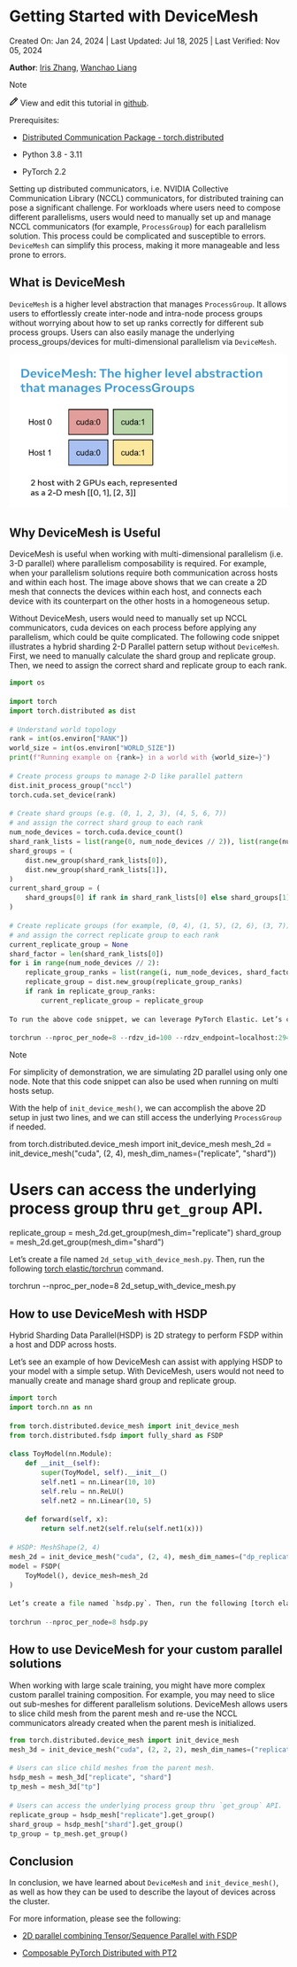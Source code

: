 Getting Started with DeviceMesh
===============================

Created On: Jan 24, 2024 | Last Updated: Jul 18, 2025 | Last Verified: Nov 05, 2024

**Author**: [Iris Zhang](https://github.com/wz337), [Wanchao Liang](https://github.com/wanchaol)

Note

[![edit](images/pencil-16_5643d2680c0b.png)](https://docs.pytorch.org/tutorials/_images/pencil-16.png) View and edit this tutorial in [github](https://github.com/pytorch/tutorials/blob/main/recipes_source/distributed_device_mesh.rst).

Prerequisites:

*   [Distributed Communication Package - torch.distributed](https://pytorch.org/docs/stable/distributed.html)
    
*   Python 3.8 - 3.11
    
*   PyTorch 2.2
    

Setting up distributed communicators, i.e. NVIDIA Collective Communication Library (NCCL) communicators, for distributed training can pose a significant challenge. For workloads where users need to compose different parallelisms, users would need to manually set up and manage NCCL communicators (for example, `ProcessGroup`) for each parallelism solution. This process could be complicated and susceptible to errors. `DeviceMesh` can simplify this process, making it more manageable and less prone to errors.

What is DeviceMesh
------------------

`DeviceMesh` is a higher level abstraction that manages `ProcessGroup`. It allows users to effortlessly create inter-node and intra-node process groups without worrying about how to set up ranks correctly for different sub process groups. Users can also easily manage the underlying process_groups/devices for multi-dimensional parallelism via `DeviceMesh`.

[![PyTorch DeviceMesh](images/device_mesh_0d24568255c4.png)](https://docs.pytorch.org/tutorials/_images/device_mesh.png)

Why DeviceMesh is Useful
------------------------

DeviceMesh is useful when working with multi-dimensional parallelism (i.e. 3-D parallel) where parallelism composability is required. For example, when your parallelism solutions require both communication across hosts and within each host. The image above shows that we can create a 2D mesh that connects the devices within each host, and connects each device with its counterpart on the other hosts in a homogeneous setup.

Without DeviceMesh, users would need to manually set up NCCL communicators, cuda devices on each process before applying any parallelism, which could be quite complicated. The following code snippet illustrates a hybrid sharding 2-D Parallel pattern setup without `DeviceMesh`. First, we need to manually calculate the shard group and replicate group. Then, we need to assign the correct shard and replicate group to each rank.

```python
import os

import torch
import torch.distributed as dist

# Understand world topology
rank = int(os.environ["RANK"])
world_size = int(os.environ["WORLD_SIZE"])
print(f"Running example on {rank=} in a world with {world_size=}")

# Create process groups to manage 2-D like parallel pattern
dist.init_process_group("nccl")
torch.cuda.set_device(rank)

# Create shard groups (e.g. (0, 1, 2, 3), (4, 5, 6, 7))
# and assign the correct shard group to each rank
num_node_devices = torch.cuda.device_count()
shard_rank_lists = list(range(0, num_node_devices // 2)), list(range(num_node_devices // 2, num_node_devices))
shard_groups = (
    dist.new_group(shard_rank_lists[0]),
    dist.new_group(shard_rank_lists[1]),
)
current_shard_group = (
    shard_groups[0] if rank in shard_rank_lists[0] else shard_groups[1]
)

# Create replicate groups (for example, (0, 4), (1, 5), (2, 6), (3, 7))
# and assign the correct replicate group to each rank
current_replicate_group = None
shard_factor = len(shard_rank_lists[0])
for i in range(num_node_devices // 2):
    replicate_group_ranks = list(range(i, num_node_devices, shard_factor))
    replicate_group = dist.new_group(replicate_group_ranks)
    if rank in replicate_group_ranks:
        current_replicate_group = replicate_group

To run the above code snippet, we can leverage PyTorch Elastic. Let’s create a file named `2d_setup.py`. Then, run the following [torch elastic/torchrun](https://pytorch.org/docs/stable/elastic/quickstart.html) command.

torchrun --nproc_per_node=8 --rdzv_id=100 --rdzv_endpoint=localhost:29400 2d_setup.py
```
Note

For simplicity of demonstration, we are simulating 2D parallel using only one node. Note that this code snippet can also be used when running on multi hosts setup.

With the help of `init_device_mesh()`, we can accomplish the above 2D setup in just two lines, and we can still access the underlying `ProcessGroup` if needed.

from torch.distributed.device_mesh import init_device_mesh
mesh_2d = init_device_mesh("cuda", (2, 4), mesh_dim_names=("replicate", "shard"))

# Users can access the underlying process group thru `get_group` API.
replicate_group = mesh_2d.get_group(mesh_dim="replicate")
shard_group = mesh_2d.get_group(mesh_dim="shard")

Let’s create a file named `2d_setup_with_device_mesh.py`. Then, run the following [torch elastic/torchrun](https://pytorch.org/docs/stable/elastic/quickstart.html) command.

torchrun --nproc_per_node=8 2d_setup_with_device_mesh.py

How to use DeviceMesh with HSDP
-------------------------------

Hybrid Sharding Data Parallel(HSDP) is 2D strategy to perform FSDP within a host and DDP across hosts.

Let’s see an example of how DeviceMesh can assist with applying HSDP to your model with a simple setup. With DeviceMesh, users would not need to manually create and manage shard group and replicate group.

```python
import torch
import torch.nn as nn

from torch.distributed.device_mesh import init_device_mesh
from torch.distributed.fsdp import fully_shard as FSDP

class ToyModel(nn.Module):
    def __init__(self):
        super(ToyModel, self).__init__()
        self.net1 = nn.Linear(10, 10)
        self.relu = nn.ReLU()
        self.net2 = nn.Linear(10, 5)

    def forward(self, x):
        return self.net2(self.relu(self.net1(x)))

# HSDP: MeshShape(2, 4)
mesh_2d = init_device_mesh("cuda", (2, 4), mesh_dim_names=("dp_replicate", "dp_shard"))
model = FSDP(
    ToyModel(), device_mesh=mesh_2d
)

Let’s create a file named `hsdp.py`. Then, run the following [torch elastic/torchrun](https://pytorch.org/docs/stable/elastic/quickstart.html) command.

torchrun --nproc_per_node=8 hsdp.py
```

How to use DeviceMesh for your custom parallel solutions
--------------------------------------------------------

When working with large scale training, you might have more complex custom parallel training composition. For example, you may need to slice out sub-meshes for different parallelism solutions. DeviceMesh allows users to slice child mesh from the parent mesh and re-use the NCCL communicators already created when the parent mesh is initialized.

```python
from torch.distributed.device_mesh import init_device_mesh
mesh_3d = init_device_mesh("cuda", (2, 2, 2), mesh_dim_names=("replicate", "shard", "tp"))

# Users can slice child meshes from the parent mesh.
hsdp_mesh = mesh_3d["replicate", "shard"]
tp_mesh = mesh_3d["tp"]

# Users can access the underlying process group thru `get_group` API.
replicate_group = hsdp_mesh["replicate"].get_group()
shard_group = hsdp_mesh["shard"].get_group()
tp_group = tp_mesh.get_group()
```

Conclusion
----------

In conclusion, we have learned about `DeviceMesh` and `init_device_mesh()`, as well as how they can be used to describe the layout of devices across the cluster.

For more information, please see the following:

*   [2D parallel combining Tensor/Sequence Parallel with FSDP](https://github.com/pytorch/examples/blob/main/distributed/tensor_parallelism/fsdp_tp_example.py)
    
*   [Composable PyTorch Distributed with PT2](https://static.sched.com/hosted_files/pytorch2023/d1/%5BPTC%2023%5D%20Composable%20PyTorch%20Distributed%20with%20PT2.pdf)
